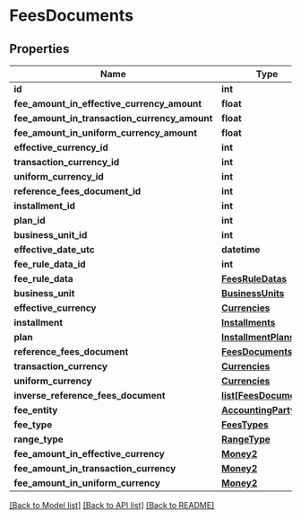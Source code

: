# FeesDocuments

## Properties
Name | Type | Description | Notes
------------ | ------------- | ------------- | -------------
**id** | **int** |  | 
**fee_amount_in_effective_currency_amount** | **float** |  | 
**fee_amount_in_transaction_currency_amount** | **float** |  | 
**fee_amount_in_uniform_currency_amount** | **float** |  | 
**effective_currency_id** | **int** |  | 
**transaction_currency_id** | **int** |  | [optional] 
**uniform_currency_id** | **int** |  | 
**reference_fees_document_id** | **int** |  | [optional] 
**installment_id** | **int** |  | [optional] 
**plan_id** | **int** |  | [optional] 
**business_unit_id** | **int** |  | [optional] 
**effective_date_utc** | **datetime** |  | 
**fee_rule_data_id** | **int** |  | [optional] 
**fee_rule_data** | [**FeesRuleDatas**](FeesRuleDatas.md) |  | [optional] 
**business_unit** | [**BusinessUnits**](BusinessUnits.md) |  | [optional] 
**effective_currency** | [**Currencies**](Currencies.md) |  | [optional] 
**installment** | [**Installments**](Installments.md) |  | [optional] 
**plan** | [**InstallmentPlans**](InstallmentPlans.md) |  | [optional] 
**reference_fees_document** | [**FeesDocuments**](FeesDocuments.md) |  | [optional] 
**transaction_currency** | [**Currencies**](Currencies.md) |  | [optional] 
**uniform_currency** | [**Currencies**](Currencies.md) |  | [optional] 
**inverse_reference_fees_document** | [**list[FeesDocuments]**](FeesDocuments.md) |  | [optional] 
**fee_entity** | [**AccountingParty**](AccountingParty.md) |  | 
**fee_type** | [**FeesTypes**](FeesTypes.md) |  | 
**range_type** | [**RangeType**](RangeType.md) |  | [optional] 
**fee_amount_in_effective_currency** | [**Money2**](Money2.md) |  | [optional] 
**fee_amount_in_transaction_currency** | [**Money2**](Money2.md) |  | [optional] 
**fee_amount_in_uniform_currency** | [**Money2**](Money2.md) |  | [optional] 

[[Back to Model list]](../README.md#documentation-for-models) [[Back to API list]](../README.md#documentation-for-api-endpoints) [[Back to README]](../README.md)



